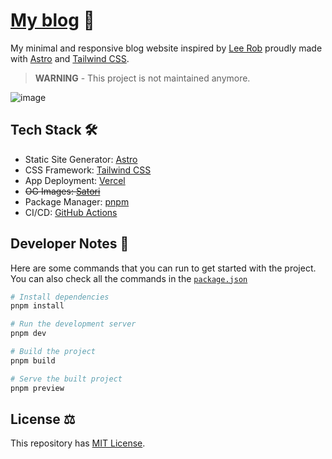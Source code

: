 # [My blog](https://lanceross.xyz/blog) 🚀

My minimal and responsive blog website inspired by [Lee Rob](https://github.com/leerob) proudly made with [Astro](https://astro.build/) and [Tailwind CSS](https://tailwindcss.com/).

> **WARNING** -
> This project is not maintained anymore.

![image](https://user-images.githubusercontent.com/102563271/206900019-7b12573f-db85-4e41-9c8c-e381603e7c1b.png)

## Tech Stack 🛠️

- Static Site Generator: [Astro](https://astro.build/)
- CSS Framework: [Tailwind CSS](https://tailwindcss.com/)
- App Deployment: [Vercel](https://vercel.com/)
- ~~OG Images: [Satori](https://github.com/vercel/satori)~~
- Package Manager: [pnpm](https://pnpm.io/)
- CI/CD: [GitHub Actions](https://github.com)

## Developer Notes 📝

Here are some commands that you can run to get started with the project. You can also check all the commands in the [`package.json`](https://github.com/lancerossdev/blog.lanceross.xyz/blob/main/package.json)

```bash
# Install dependencies
pnpm install

# Run the development server
pnpm dev

# Build the project
pnpm build

# Serve the built project
pnpm preview
```

## License ⚖️

This repository has [MIT License](https://github.com/lancerossdev/blog.lanceross.xyz/blob/main/LICENSE).
